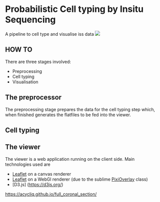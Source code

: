 
Probabilistic Cell typing by Insitu Sequencing
==============================================

A pipeline to cell type and visualise iss data
![](screencast.gif)

## HOW TO
There are three stages involved:
- Preprocessing 
- Cell typing
- Visualisation

## The preprocessor
The preprocessing stage prepares the data for the cell typing step which, when finished generates the flatfiles to be fed into the viewer.

## Cell typing

## The viewer 
The viewer is a web application running on the client side. Main technologies used are 
- [Leaflet](http://leafletjs.com) on a canvas renderer
- [Leaflet](http://leafletjs.com) on a WebGl renderer (due to the sublime [PixiOverlay](https://github.com/manubb/Leaflet.PixiOverlay) class)
- [D3.js] (https://d3js.org/)



https://acycliq.github.io/full_coronal_section/
